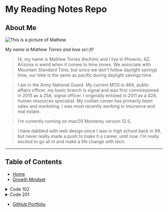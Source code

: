 # My Reading Notes Repo

## About Me

![This is a picture of Mathew](https://i.ibb.co/RYF2zv7/Mathew-Torres-web.jpg)

_My name is Mathew Torres and love sci-fi!_

> Hi, my name is Mathew Torres (he/him) and I live in Phoenix, AZ.  Arizona is weird when it comes to time zones.  We associate with Mountain Standard Time, but since we don't follow daylight savings time, our time is the same as pacific during daylight savings time.

> I am in the Army National Guard. My current MOS is 46A, public affairs officer, my basic branch is signal and was first commissioned in 2015 as a 25A, signal officer.  I originally enlisted in 2011 as a 42A, human resources specialist.
My civilian career has primarily been sales and marketing.  I was most recently working in insurance and real estate.

> I'm currently running on macOS Monterey version 12.5,

> I have dabbled with web design since I was in high school back in 99, but never really made a push to make it a career, until now.  I'm really excited to go all in and make a life change with tech.

***

## Table of Contents

- [Home](https://mtorres6739.github.io/reading-notes)
- [Growth Mindset](growthMindset)

<details><summary>Code 102</summary>

[Class 1 Notes](class1)
[Class 2 Notes](class2)
[Class 3 Notes](class3)
[Class 4 Notes](class4)
[Class 5 Notes](class5)
[Class 6 Notes](class6)
[Class 7 Notes](class7)
[Class 8 Notes](class8)
[Class 8 Test](https://www.dci.org)

</details>

<details><summary>Code 201</summary>

- [Class 1 Notes]()
- [Class 2 Notes]()
- [Class 3 Notes]()
- [Class 4 Notes]()
- [Class 5 Notes]()
- [Class 6 Notes]()
- [Class 7 Notes]()
- [Class 8 Notes]()
- [Class 9 Notes]()
- [Class 10 Notes]()
- [Class 11 Notes]()
- [Class 12 Notes]()
- [Class 13 Notes]()
- [Class 14 Notes]()
- [Class 15 Notes]()

</details>

- [GitHub Portfolio](https://github.com/mtorres6739)
